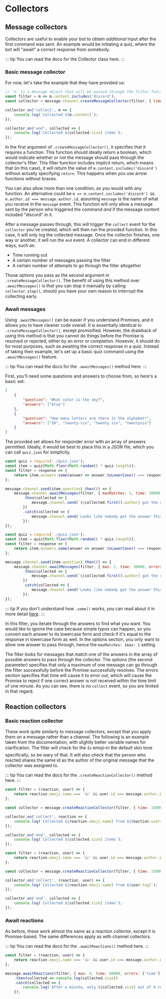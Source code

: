 # Collectors

## Message collectors

Collectors are useful to enable your bot to obtain *additional* input after the first command was sent. An example would be initiating a quiz, where the bot will "await" a correct response from somebody.

::: tip
You can read the docs for the Collector class <docs-link path="class/Collector">here</docs-link>.
:::

### Basic message collector

For now, let's take the example that they have provided us:

```js
// `m` is a message object that will be passed through the filter function
const filter = m => m.content.includes('discord');
const collector = message.channel.createMessageCollector(filter, { time: 15000 });

collector.on('collect', m => {
	console.log(`Collected ${m.content}`);
});

collector.on('end', collected => {
	console.log(`Collected ${collected.size} items`);
});
```

In the first argument of `.createMessageCollector()`, it specifies that it requires a function. This function should ideally return a boolean, which would indicate whether or not the message should pass through the collector's filter. This filter function includes implicit return, which means that (in this case), it will return the value of `m.content.includes('discord')` without actually specifying `return`. This happens when you use arrow functions without braces.

You can also allow more than one condition, as you would with any function. An alternative could be `m => m.content.includes('discord') && m.author.id === message.author.id`, assuming `message` is the name of what you receive in the `message` event. This function will only allow a message sent by the person who triggered the command *and* if the message content included "discord" in it.

After a message passes through, this will trigger the `collect` event for the `collector` you've created, which will then run the provided function. In this case, it will only log the collected message. Once the collector finishes, one way or another, it will run the `end` event. A collector can end in different ways, such as:

* Time running out
* A certain number of messages passing the filter
* A certain number of attempts to go through the filter altogether

Those options you pass as the second argument in `.createMessageCollector()`. The benefit of using this method over `.awaitMessages()` is that you can stop it manually by calling `collector.stop()`, should you have your own reason to interrupt the collecting early.

### Await messages

Using `.awaitMessages()` can be easier if you understand Promises, and it allows you to have cleaner code overall. It is essentially identical to `.createMessageCollector()`, except promisified. However, the drawback of using this method is that you cannot do things before the Promise is resolved or rejected, either by an error or completion. However, it should do for most purposes, such as awaiting the correct response in a quiz. Instead of taking their example, let's set up a basic quiz command using the `.awaitMessages()` feature.

::: tip
You can read the docs for the `.awaitMessages()` method <docs-link path="class/TextChannel?scrollTo=awaitMessages">here</docs-link>.
:::

First, you'll need some questions and answers to choose from, so here's a basic set:

```json
[
	{
		"question": "What color is the sky?",
		"answers": ["blue"]
	},
	{
		"question": "How many letters are there in the alphabet?",
		"answers": ["26", "twenty-six", "twenty six", "twentysix"]
	}
]
```

The provided set allows for responder error with an array of answers permitted. Ideally, it would be best to place this in a JSON file, which you can call `quiz.json` for simplicity.

<branch version="11.x">

```js
const quiz = require('./quiz.json');
const item = quiz[Math.floor(Math.random() * quiz.length)];
const filter = response => {
	return item.answers.some(answer => answer.toLowerCase() === response.content.toLowerCase());
};

message.channel.send(item.question).then(() => {
	message.channel.awaitMessages(filter, { maxMatches: 1, time: 30000, errors: ['time'] })
		.then(collected => {
			message.channel.send(`${collected.first().author} got the correct answer!`);
		})
		.catch(collected => {
			message.channel.send('Looks like nobody got the answer this time.');
		});
});
```

</branch>
<branch version="12.x">

```js
const quiz = require('./quiz.json');
const item = quiz[Math.floor(Math.random() * quiz.length)];
const filter = response => {
	return item.answers.some(answer => answer.toLowerCase() === response.content.toLowerCase());
};

message.channel.send(item.question).then(() => {
	message.channel.awaitMessages(filter, { max: 1, time: 30000, errors: ['time'] })
		.then(collected => {
			message.channel.send(`${collected.first().author} got the correct answer!`);
		})
		.catch(collected => {
			message.channel.send('Looks like nobody got the answer this time.');
		});
});
```

</branch>

::: tip
If you don't understand how `.some()` works, you can read about it in more detail [here](https://developer.mozilla.org/en-US/docs/Web/JavaScript/Reference/Global_Objects/Array/some).
:::

In this filter, you iterate through the answers to find what you want. You would like to ignore the case because simple typos can happen, so you convert each answer to its lowercase form and check if it's equal to the response in lowercase form as well. In the options section, you only want to allow one answer to pass through, hence the <branch version="11.x" inline>`maxMatches: 1`</branch><branch version="12.x" inline>`max: 1`</branch> setting.

The filter looks for messages that match one of the answers in the array of possible answers to pass through the collector. The options (the second parameter) specifies that only a maximum of one message can go through the filter successfully before the Promise successfully resolves. The errors section specifies that time will cause it to error out, which will cause the Promise to reject if one correct answer is not received within the time limit of one minute. As you can see, there is no `collect` event, so you are limited in that regard.

## Reaction collectors

### Basic reaction collector

These work quite similarly to message collectors, except that you apply them on a message rather than a channel. The following is an example taken from the documentation, with slightly better variable names for clarification. The filter will check for the 👍 emoji–in the default skin tone specifically, so be wary of that. It will also check that the person who reacted shares the same id as the author of the original message that the collector was assigned to.

::: tip
You can read the docs for the `.createReactionCollector()` method <docs-link path="class/Message?scrollTo=createReactionCollector">here</docs-link>.
:::

<branch version="11.x">

```js
const filter = (reaction, user) => {
	return reaction.emoji.name === '👍' && user.id === message.author.id;
};

const collector = message.createReactionCollector(filter, { time: 15000 });

collector.on('collect', reaction => {
	console.log(`Collected ${reaction.emoji.name} from ${reaction.users.last().tag}`);
});

collector.on('end', collected => {
	console.log(`Collected ${collected.size} items`);
});
```

</branch>
<branch version="12.x">

```js
const filter = (reaction, user) => {
	return reaction.emoji.name === '👍' && user.id === message.author.id;
};

const collector = message.createReactionCollector(filter, { time: 15000 });

collector.on('collect', (reaction, user) => {
	console.log(`Collected ${reaction.emoji.name} from ${user.tag}`);
});

collector.on('end', collected => {
	console.log(`Collected ${collected.size} items`);
});
```

</branch>

### Await reactions

As before, these work almost the same as a reaction collector, except it is Promise-based. The same differences apply as with channel collectors.

::: tip
You can read the docs for the `.awaitReactions()` method <docs-link path="class/Message?scrollTo=awaitReactions">here</docs-link>.
:::

```js
const filter = (reaction, user) => {
	return reaction.emoji.name === '👍' && user.id === message.author.id;
};

message.awaitReactions(filter, { max: 4, time: 60000, errors: ['time'] })
	.then(collected => console.log(collected.size))
	.catch(collected => {
		console.log(`After a minute, only ${collected.size} out of 4 reacted.`);
	});
```
